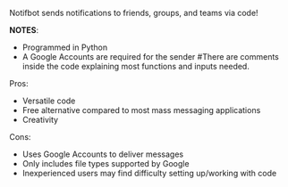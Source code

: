 Notifbot sends notifications to friends, groups, and teams via code!

**NOTES**:
- Programmed in Python
- A Google Accounts are required for the sender
#There are comments inside the code explaining most functions and inputs needed.

Pros:
- Versatile code
- Free alternative compared to most mass messaging applications
- Creativity

Cons:
- Uses Google Accounts to deliver messages
- Only includes file types supported by Google
- Inexperienced users may find difficulty setting up/working with code

